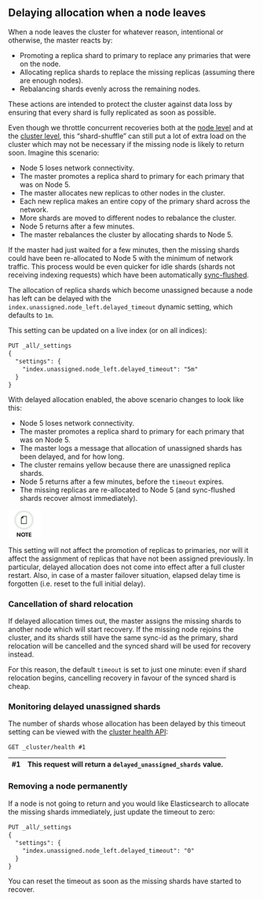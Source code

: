 ## Delaying allocation when a node leaves

When a node leaves the cluster for whatever reason, intentional or otherwise, the master reacts by:

  * Promoting a replica shard to primary to replace any primaries that were on the node. 
  * Allocating replica shards to replace the missing replicas (assuming there are enough nodes). 
  * Rebalancing shards evenly across the remaining nodes. 



These actions are intended to protect the cluster against data loss by ensuring that every shard is fully replicated as soon as possible.

Even though we throttle concurrent recoveries both at the [node level](recovery.html) and at the [cluster level](shards-allocation.html), this “shard-shuffle” can still put a lot of extra load on the cluster which may not be necessary if the missing node is likely to return soon. Imagine this scenario:

  * Node 5 loses network connectivity. 
  * The master promotes a replica shard to primary for each primary that was on Node 5. 
  * The master allocates new replicas to other nodes in the cluster. 
  * Each new replica makes an entire copy of the primary shard across the network. 
  * More shards are moved to different nodes to rebalance the cluster. 
  * Node 5 returns after a few minutes. 
  * The master rebalances the cluster by allocating shards to Node 5. 



If the master had just waited for a few minutes, then the missing shards could have been re-allocated to Node 5 with the minimum of network traffic. This process would be even quicker for idle shards (shards not receiving indexing requests) which have been automatically [sync-flushed](indices-synced-flush.html).

The allocation of replica shards which become unassigned because a node has left can be delayed with the `index.unassigned.node_left.delayed_timeout` dynamic setting, which defaults to `1m`.

This setting can be updated on a live index (or on all indices):
    
    
    PUT _all/_settings
    {
      "settings": {
        "index.unassigned.node_left.delayed_timeout": "5m"
      }
    }

With delayed allocation enabled, the above scenario changes to look like this:

  * Node 5 loses network connectivity. 
  * The master promotes a replica shard to primary for each primary that was on Node 5. 
  * The master logs a message that allocation of unassigned shards has been delayed, and for how long. 
  * The cluster remains yellow because there are unassigned replica shards. 
  * Node 5 returns after a few minutes, before the `timeout` expires. 
  * The missing replicas are re-allocated to Node 5 (and sync-flushed shards recover almost immediately). 



![Note](images/icons/note.png)

This setting will not affect the promotion of replicas to primaries, nor will it affect the assignment of replicas that have not been assigned previously. In particular, delayed allocation does not come into effect after a full cluster restart. Also, in case of a master failover situation, elapsed delay time is forgotten (i.e. reset to the full initial delay).

### Cancellation of shard relocation

If delayed allocation times out, the master assigns the missing shards to another node which will start recovery. If the missing node rejoins the cluster, and its shards still have the same sync-id as the primary, shard relocation will be cancelled and the synced shard will be used for recovery instead.

For this reason, the default `timeout` is set to just one minute: even if shard relocation begins, cancelling recovery in favour of the synced shard is cheap.

### Monitoring delayed unassigned shards

The number of shards whose allocation has been delayed by this timeout setting can be viewed with the [cluster health API](cluster-health.html):
    
    
    GET _cluster/health #1

#1| This request will return a `delayed_unassigned_shards` value.     
---|---  
  
### Removing a node permanently

If a node is not going to return and you would like Elasticsearch to allocate the missing shards immediately, just update the timeout to zero:
    
    
    PUT _all/_settings
    {
      "settings": {
        "index.unassigned.node_left.delayed_timeout": "0"
      }
    }

You can reset the timeout as soon as the missing shards have started to recover.
